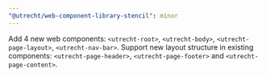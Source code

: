 ```yaml
---
"@utrecht/web-component-library-stencil": minor
---
```


Add 4 new web components: `<utrecht-root>`, `<utrecht-body>`, `<utrecht-page-layout>`, `<utrecht-nav-bar>`. Support new layout structure in existing components: `<utrecht-page-header>`, `<utrecht-page-footer>` and `<utrecht-page-content>`.
